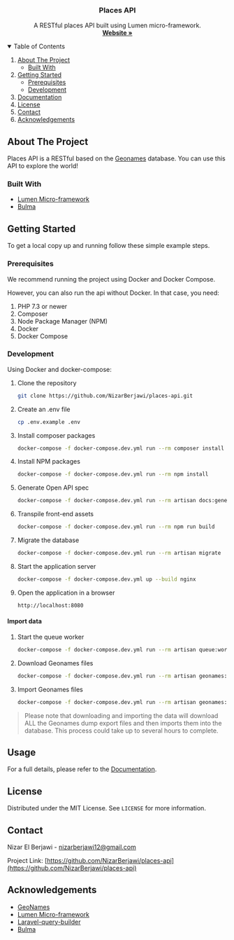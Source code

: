 <!-- [![Contributors][contributors-shield]][contributors-url]
[![Forks][forks-shield]][forks-url]
[![Stargazers][stars-shield]][stars-url]
[![Issues][issues-shield]][issues-url]
[![MIT License][license-shield]][license-url]
[![LinkedIn][linkedin-shield]][linkedin-url] -->

<!-- PROJECT LOGO -->
<br />
<p align="center">
  <h3 align="center">Places API</h3>

  <p align="center">
    A RESTful places API built using Lumen micro-framework.
    <br />
    <a href="https://github.com/othneildrew/Best-README-Template"><strong>Website »</strong></a>
    <br />
</p>

<!-- TABLE OF CONTENTS -->
<details open="open">
  <summary>Table of Contents</summary>
  <ol>
    <li>
      <a href="#about-the-project">About The Project</a>
      <ul>
        <li><a href="#built-with">Built With</a></li>
      </ul>
    </li>
    <li>
      <a href="#getting-started">Getting Started</a>
      <ul>
        <li><a href="#prerequisites">Prerequisites</a></li>
        <li><a href="#development">Development</a></li>
      </ul>
    </li>
    <li><a href="#documentation">Documentation</a></li>
    <li><a href="#license">License</a></li>
    <li><a href="#contact">Contact</a></li>
    <li><a href="#acknowledgements">Acknowledgements</a></li>
  </ol>
</details>

<!-- ABOUT THE PROJECT -->

## About The Project

Places API is a RESTful based on the <a href="https://www.geonames.org/">Geonames</a> database. You can use this API to explore the world!

### Built With

- [Lumen Micro-framework](https://lumen.laravel.com/)
- [Bulma](https://bulma.io/)

<!-- GETTING STARTED -->

## Getting Started

To get a local copy up and running follow these simple example steps.

### Prerequisites

We recommend running the project using Docker and Docker Compose.

However, you can also run the api without Docker. In that case, you need:

1. PHP 7.3 or newer
2. Composer
3. Node Package Manager (NPM)
4. Docker
5. Docker Compose

### Development

Using Docker and docker-compose:

1. Clone the repository
   ```sh
   git clone https://github.com/NizarBerjawi/places-api.git
   ```
2. Create an .env file
   ```sh
   cp .env.example .env
   ```
3. Install composer packages
   ```sh
   docker-compose -f docker-compose.dev.yml run --rm composer install
   ```
4. Install NPM packages
   ```sh
   docker-compose -f docker-compose.dev.yml run --rm npm install
   ```
5. Generate Open API spec
   ```sh
   docker-compose -f docker-compose.dev.yml run --rm artisan docs:generate
   ```
6. Transpile front-end assets
   ```sh
   docker-compose -f docker-compose.dev.yml run --rm npm run build
   ```
7. Migrate the database
   ```sh
   docker-compose -f docker-compose.dev.yml run --rm artisan migrate
   ```
8. Start the application server
   ```sh
   docker-compose -f docker-compose.dev.yml up --build nginx
   ```
9. Open the application in a browser
   ```sh
   http://localhost:8080
   ```
#### Import data

1. Start the queue worker
   ```sh
   docker-compose -f docker-compose.dev.yml run --rm artisan queue:work --queue=download,import
   ```
2. Download Geonames files
   ```sh
   docker-compose -f docker-compose.dev.yml run --rm artisan geonames:download
   ```
3. Import Geonames files
   ```sh
   docker-compose -f docker-compose.dev.yml run --rm artisan geonames:import
   ```
> Please note that downloading and importing the data will download ALL the Geonames dump export files and then imports them into the database. This process could take up to several hours to complete.

<!-- USAGE EXAMPLES -->

## Usage

For a full details, please refer to the [Documentation](https://placesapi.dev/documentation).

<!-- LICENSE -->

## License

Distributed under the MIT License. See `LICENSE` for more information.

<!-- CONTACT -->

## Contact

Nizar El Berjawi - nizarberjawi12@gmail.com

Project Link: [https://github.com/NizarBerjawi/places-api](https://github.com/NizarBerjawi/places-api)

<!-- ACKNOWLEDGEMENTS -->

## Acknowledgements

- [GeoNames](https://www.geonames.org/)
- [Lumen Micro-framework](https://lumen.laravel.com/)
- [Laravel-query-builder](https://spatie.be/docs/laravel-query-builder/v2/introduction)
- [Bulma](https://bulma.io/)